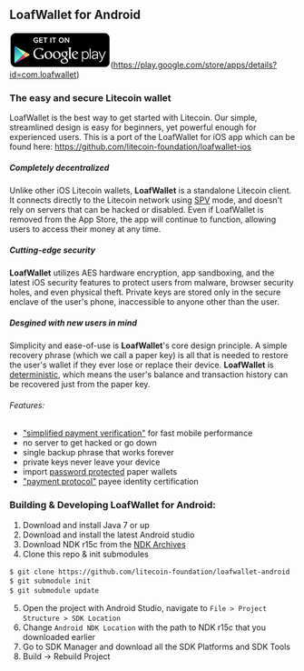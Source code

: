LoafWallet for Android
----------------------------------
![download](/images/icon-google-play.png)(https://play.google.com/store/apps/details?id=com.loafwallet)

### The easy and secure Litecoin wallet

LoafWallet is the best way to get started with Litecoin. Our simple, streamlined design is easy for beginners, yet powerful enough for experienced users. This is a port of the LoafWallet for iOS app which can be found here: https://github.com/litecoin-foundation/loafwallet-ios

##### Completely decentralized

Unlike other iOS Litecoin wallets, **LoafWallet** is a standalone Litecoin client. It connects directly to the Litecoin network using [SPV](https://en.bitcoin.it/wiki/Thin_Client_Security#Header-Only_Clients) mode, and doesn't rely on servers that can be hacked or disabled. Even if LoafWallet is removed from the App Store, the app will continue to function, allowing users to access their money at any time.

##### Cutting-edge security

**LoafWallet** utilizes AES hardware encryption, app sandboxing, and the latest iOS security features to protect users from malware, browser security holes, and even physical theft. Private keys are stored only in the secure enclave of the user's phone, inaccessible to anyone other than the user.

##### Desgined with new users in mind

Simplicity and ease-of-use is **LoafWallet**'s core design principle. A simple recovery phrase (which we call a paper key) is all that is needed to restore the user's wallet if they ever lose or replace their device. **LoafWallet** is [deterministic](https://github.com/bitcoin/bips/blob/master/bip-0032.mediawiki), which means the user's balance and transaction history can be recovered just from the paper key.

###### Features:

- ["simplified payment verification"](https://github.com/bitcoin/bips/blob/master/bip-0037.mediawiki) for fast mobile performance
- no server to get hacked or go down
- single backup phrase that works forever
- private keys never leave your device
- import [password protected](https://github.com/bitcoin/bips/blob/master/bip-0038.mediawiki) paper wallets
- ["payment protocol"](https://github.com/bitcoin/bips/blob/master/bip-0070.mediawiki) payee identity certification

### Building & Developing LoafWallet for Android:

1. Download and install Java 7 or up
2. Download and install the latest Android studio
3. Download NDK r15c from the [NDK Archives](https://developer.android.com/ndk/downloads/older_releases.html)
4. Clone this repo & init submodules
```bash
$ git clone https://github.com/litecoin-foundation/loafwallet-android
$ git submodule init
$ git submodule update
```
5. Open the project with Android Studio, navigate to `File > Project Structure > SDK Location`
6. Change `Android NDK Location` with the path to NDK r15c that you downloaded earlier
7. Go to SDK Manager and download all the SDK Platforms and SDK Tools
9. Build -> Rebuild Project
